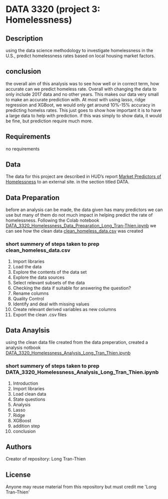 # DATA 3320 (project 3: Homelessness)

## Description 
using the data science methodology to investigate homelessness in the U.S., predict homelessness rates based on local housing market factors.

## conclusion
the overall aim of this analysis was to see how well or in correct term, how accurate can we predict homeless rate. Overall with changing the data to only include 2017 data and no other years. This makes our data very small to make an accurate prediction with. At most with using lasso, ridge regression and XGBoot, we would only get around 10%-15% accuracy in predicting homelss rates. This just goes to show how important it is to have a large data to help with prediction. if this was simply to show data, it would be fine, but prediction require much more.

## Requirements
no requirements

## Data 
The data for this project are described in HUD’s report [Market Predictors of Homelessness](https://www.huduser.gov/portal/sites/default/files/pdf/Market-Predictors-of-Homelessness.pdf) to an external site. in the section titled DATA.

## Data Preparation
before an analysis can be made, the data given has many predictors we can use but many of them do not much impact in helping predict the rate of homelessness. Following the Colab notebook [DATA_3320_Homelessness_Data_Preparation_Long_Tran-Thien.ipynb](https://github.com/longhtt/Homelessness/blob/main/DATA_3320_Homelessness_Data_Preparation_Long_Tran-Thien.ipynb) we can see how the clean data [clean_homeless_data.csv](https://github.com/longhtt/Homelessness/blob/main/clean_homeless_data.csv) was created

### short summery of steps taken to prep clean_homeless_data.csv
1. Import libraries
2. Load the data
3. Explore the contents of the data set
4. Explore the data sources
5. Select relevant subsets of the data
6. Checking the data if suitable for answering the question?
7. Rename columns
8. Quality Control
9. Identify and deal with missing values
10. Create relevant derived variables as new columns
11. Export the clean .csv files

## Data Anaylsis
using the clean data file created from the data preperation, created a analysis notbook [DATA_3320_Homelessness_Analysis_Long_Tran_Thien.ipynb](https://github.com/longhtt/Homelessness/blob/main/DATA_3320_Homelessness_Analysis_Long_Tran_Thien.ipynb)

### short summery of steps taken to prep DATA_3320_Homelessness_Analysis_Long_Tran_Thien.ipynb
1. Introduction
2. Import libraries
3. Load clean data
4. State questions
5. Analysis
6. Lasso
7. Ridge 
8. XGBoost
9. addition step
10. conclusion

## Authors
Creator of repository: Long Tran-Thien

## License
Anyone may reuse material from this repository but must credit me 'Long Tran-Thien'
